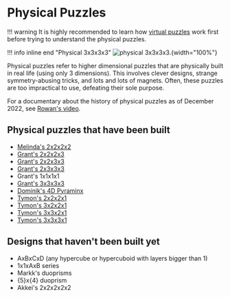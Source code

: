 # Physical Puzzles

!!! warning
    It is highly recommended to learn how [virtual puzzles](/puzzles) work first before trying to understand the physical puzzles.

!!! info inline end "Physical 3x3x3x3"
    ![physical 3x3x3x3.](/assets/images/physical3333.png){width="100%"}

Physical puzzles refer to higher dimensional puzzles that are physically built in real life (using only 3 dimensions). This involves clever designs, strange symmetry-abusing tricks, and lots and lots of magnets. Often, these puzzles are too impractical to use, defeating their sole purpose.

For a documentary about the history of physical puzzles as of December 2022, see [Rowan's video](https://www.youtube.com/watch?v=QTc-rG-nunA).

## Physical puzzles that have been built

- [Melinda's 2x2x2x2](/puzzles/physical/2x2x2x2)
- [Grant's 2x2x2x3](/puzzles/physical/2x2x2x3)
- [Grant's 2x2x3x3](/puzzles/physical/2x2x3x3)
- [Grant's 2x3x3x3](/puzzles/physical/2x3x3x3)
- Grant's 1x1x1x1
- [Grant's 3x3x3x3](/puzzles/physical/3x3x3x3)
- [Dominik's 4D Pyraminx](/puzzles/physical/4d-pyraminx)
- [Tymon's 2x2x2x1](/puzzles/physical/1x2x2x2)
- [Tymon's 3x2x2x1](/puzzles/physical/1x2x2x3)
- [Tymon's 3x3x2x1](/puzzles/physical/1x2x3x3)
- [Tymon's 3x3x3x1](/puzzles/physical/1x3x3x3)

## Designs that haven't been built yet

- AxBxCxD (any hypercube or hypercuboid with layers bigger than 1)
- 1x1xAxB series
- Markk's duoprisms
- {5}x{4} duoprism
- Akkei's 2x2x2x2x2

